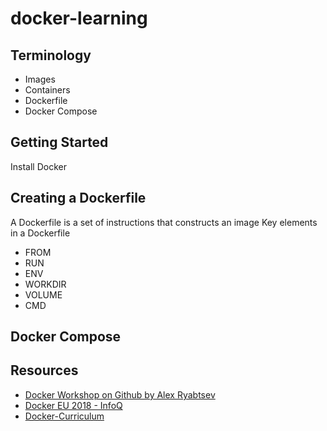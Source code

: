 # docker-learning

## Terminology

* Images
* Containers
* Dockerfile
* Docker Compose


## Getting Started

Install Docker

## Creating a Dockerfile

A Dockerfile is a set of instructions that constructs an image
Key elements in a Dockerfile
* FROM
* RUN
* ENV
* WORKDIR
* VOLUME
* CMD

## Docker Compose


## Resources

* [Docker Workshop on Github by Alex Ryabtsev](https://github.com/alexryabtsev/docker-workshop)
* [Docker EU 2018 - InfoQ](https://www.infoq.com/news/2018/12/dockercon-eu-2018)
* [Docker-Curriculum](https://docker-curriculum.com/)
